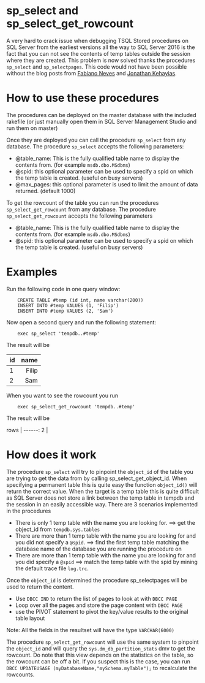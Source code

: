 sp_select and sp_select_get_rowcount
====================================
A very hard to crack issue when debugging TSQL Stored procedures on SQL Server from the earliest 
versions all the way to SQL Server 2016 is the fact that you can not see the contents of temp 
tables outside the session where they are created. This problem is now solved thanks the procedures 
`sp_select` and `sp_selectpages`. This code would not have been possible without the blog posts 
from [Fabiano Neves][1] and [Jonathan Kehayias][2].

How to use these procedures
===========================
The procedures can be deployed on the master database with the included rakefile (or just manually 
open them in SQL Server Management Studio and run them on master)

Once they are deployed you can call the procedure `sp_select` from any database. The procedure 
`sp_select` accepts the following parameters:

 - @table_name: This is the fully qualified table name to display the contents from. (for example 
 `msdb.dbo.MSdbms`)
 - @spid: this optional parameter can be used to specify a spid on which the temp table is created. 
 (useful on busy servers)
 - @max_pages: this optional parameter is used to limit the amount of data returned. (default 1000)

To get the rowcount of the table you can run the procedures `sp_select_get_rowcount` from any 
database. The procedure `sp_select_get_rowcount` accepts the following parameters 

 - @table_name: This is the fully qualified table name to display the contents from. (for example 
 `msdb.dbo.MSdbms`)
 - @spid: this optional parameter can be used to specify a spid on which the temp table is created. 
 (useful on busy servers)
 
Examples
========
Run the following code in one query window:

        CREATE TABLE #temp (id int, name varchar(200))
        INSERT INTO #temp VALUES (1, 'Filip')
        INSERT INTO #temp VALUES (2, 'Sam')
 
Now open a second query and run the following statement:

        exec sp_select 'tempdb..#temp'
  
The result will be

id | name
---|----------:
1  | Filip
2  | Sam

When you want to see the rowcount you run

        exec sp_select_get_rowcount 'tempdb..#temp'

The result will be

rows |
------:
2    |


How does it work
================
The procedure `sp_select` will try to pinpoint the `object_id` of the table you are trying to get 
the data from by calling sp_select_get_object_id. When specifying a permanent table this is quite 
easy the function `object_id()` will return the correct value.
When the target is a temp table this is quite difficult as SQL Server does not store a link between 
the temp table in tempdb and the session in an easily accessible way. There are 3 scenarios 
implemented in the procedures

 - There is only 1 temp table with the name you are looking for. ==> get the object_id 
 from `tempdb.sys.tables`
 - There are more than 1 temp table with the name you are looking for and you did not specify 
 a `@spid`. ==> find the first temp table matching the database name of the database you are running 
 the procedure on
 - There are more than 1 temp table with the name you are looking for and you did specify a `@spid` 
 ==> match the temp table with the spid by mining the default trace file `log.trc`. 

Once the `object_id` is determined the procedure sp_selectpages will be used to return the content.

 - Use `DBCC IND` to return the list of pages to look at with `DBCC PAGE`
 - Loop over all the pages and store the page content with `DBCC PAGE`
 - use the PIVOT statement to pivot the key/value results to the original table layout

Note: All the fields in the resultset will have the type `VARCHAR(6000)`

The procedure `sp_select_get_rowcount` will use the same system to pinpoint the `object_id` and will 
query the `sys.dm_db_partition_stats` dmv to get the rowcount. Do note that this view depends on the 
statistics on the table, so the rowcount can be off a bit. If you suspect this is the case, you can
run `DBCC UPDATEUSAGE (myDatabaseName,"mySchema.myTable");` to recalculate the rowcounts. 

[1]: http://mcflyamorim.wordpress.com/2010/05/31/fabiano-vs-dbcc-page/
[2]: http://sqlblog.com/blogs/jonathan_kehayias/archive/2009/09/29/what-session-created-that-object-in-tempdb.aspx
